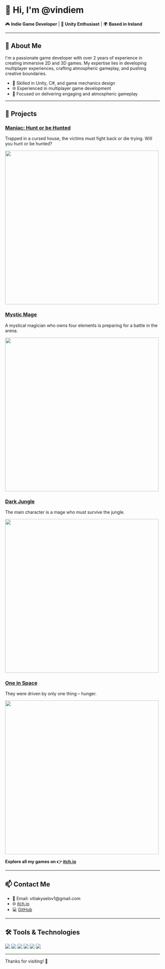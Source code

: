 <h1>👋 Hi, I'm @vindiem</h1>

<p>🎮 <strong>Indie Game Developer</strong> | 🧠 <strong>Unity Enthusiast</strong> | 🌍 <strong>Based in Ireland</strong></p>

<hr/>

<h2>🧩 About Me</h2>

<p>
I'm a passionate game developer with over 2 years of experience in creating immersive 2D and 3D games. My expertise lies in developing multiplayer experiences, crafting atmospheric gameplay, and pushing creative boundaries.
</p>
<ul>
  <li>🔧 Skilled in Unity, C#, and game mechanics design</li>
  <li>🌐 Experienced in multiplayer game development</li>
  <li>🎨 Focused on delivering engaging and atmospheric gameplay</li>
</ul>

<hr/>

<h2>🚀 Projects</h2>

<h3><a href="https://store.steampowered.com/app/3738570/Maniac_Hunt_or_Be_Hunted/">Maniac: Hunt or be Hunted</a></h3>
<p>Trapped in a cursed house, the victims must fight back or die trying. Will you hunt or be hunted?</p>
<img src="https://shared.fastly.steamstatic.com/store_item_assets/steam/apps/3738570/a85c4dd29b58c60e3e3c800479b84cd49b31cc21/ss_a85c4dd29b58c60e3e3c800479b84cd49b31cc21.1920x1080.jpg?t=1747824030" width="500"/>

<h3><a href="https://vindiem.itch.io/mystic-mage">Mystic Mage</a></h3>
<p>A mystical magician who owns four elements is preparing for a battle in the arena.</p>
<img src="https://img.itch.zone/aW1hZ2UvMTk4ODYxMC8xMTY5MjAzNy5qcGc=/original/b8jXlB.jpg" width="500"/>

<h3><a href="https://vindiem.itch.io/dark-jungle">Dark Jungle</a></h3>
<p>The main character is a mage who must survive the jungle.</p>
<img src="https://img.itch.zone/aW1hZ2UvMTU3MDc0MC85MTcxOTk4LnBuZw==/original/Bvt5qc.png" width="500"/>

<h3><a href="https://vindiem.itch.io/one-in-space">One in Space</a></h3>
<p>They were driven by only one thing – hunger.</p>
<img src="https://img.itch.zone/aW1hZ2UvMTQ0MDA1My84ODkwMDE1LnBuZw==/original/TnFPN4.png" width="500"/>

<p><strong>Explore all my games on 👉 <a href="https://vindiem.itch.io/">itch.io</a></strong></p>

<hr/>

<h2>📫 Contact Me</h2>
<ul>
  <li>📧 Email: vitiakyselov1@gmail.com</li>
  <li>🌐 <a href="https://vindiem.itch.io/">itch.io</a></li>
  <li>💻 <a href="https://github.com/vindiem">GitHub</a></li>
</ul>

<hr/>

<h2>🛠️ Tools & Technologies</h2>
<p>
  <img src="https://img.shields.io/badge/Unity-100000?style=for-the-badge&logo=unity&logoColor=white"/>
  <img src="https://img.shields.io/badge/C%23-239120?style=for-the-badge&logo=c-sharp&logoColor=white"/>
  <img src="https://img.shields.io/badge/Photon-000000?style=for-the-badge&logo=photon&logoColor=white"/>
  <img src="https://img.shields.io/badge/Blender-F5792A?style=for-the-badge&logo=blender&logoColor=white"/>
  <img src="https://img.shields.io/badge/Git-F05032?style=for-the-badge&logo=git&logoColor=white"/>
  <img src="https://img.shields.io/badge/Python-3776AB?style=for-the-badge&logo=python&logoColor=white"/>
</p>

<hr/>
<p>Thanks for visiting! 🚀</p>
